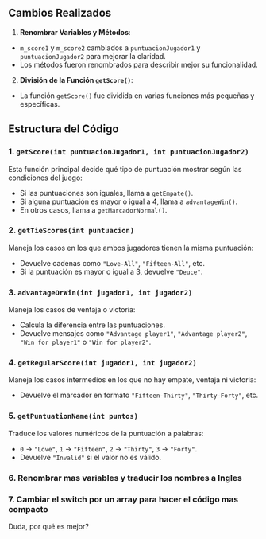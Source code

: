 ## Cambios Realizados

1. **Renombrar Variables y Métodos**:
  - `m_score1` y `m_score2` cambiados a `puntuacionJugador1` y `puntuacionJugador2` para mejorar la claridad.
  - Los métodos fueron renombrados para describir mejor su funcionalidad.

2. **División de la Función `getScore()`**:
  - La función `getScore()` fue dividida en varias funciones más pequeñas y específicas.

## Estructura del Código

### 1. `getScore(int puntuacionJugador1, int puntuacionJugador2)`
Esta función principal decide qué tipo de puntuación mostrar según las condiciones del juego:
- Si las puntuaciones son iguales, llama a `getEmpate()`.
- Si alguna puntuación es mayor o igual a 4, llama a `advantageWin()`.
- En otros casos, llama a `getMarcadorNormal()`.

### 2. `getTieScores(int puntuacion)`
Maneja los casos en los que ambos jugadores tienen la misma puntuación:
- Devuelve cadenas como `"Love-All"`, `"Fifteen-All"`, etc.
- Si la puntuación es mayor o igual a 3, devuelve `"Deuce"`.

### 3. `advantageOrWin(int jugador1, int jugador2)`
Maneja los casos de ventaja o victoria:
- Calcula la diferencia entre las puntuaciones.
- Devuelve mensajes como `"Advantage player1"`, `"Advantage player2"`, `"Win for player1"` o `"Win for player2"`.

### 4. `getRegularScore(int jugador1, int jugador2)`
Maneja los casos intermedios en los que no hay empate, ventaja ni victoria:
- Devuelve el marcador en formato `"Fifteen-Thirty"`, `"Thirty-Forty"`, etc.

### 5. `getPuntuationName(int puntos)`
Traduce los valores numéricos de la puntuación a palabras:
- `0` → `"Love"`, `1` → `"Fifteen"`, `2` → `"Thirty"`, `3` → `"Forty"`.
- Devuelve `"Invalid"` si el valor no es válido.

### 6. Renombrar mas variables y traducir los nombres a Ingles

### 7. Cambiar el switch por un array para hacer el código mas compacto
Duda, por qué es mejor?



